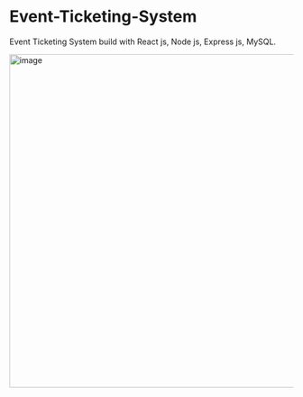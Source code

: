 # Event-Ticketing-System
Event Ticketing System build with React js, Node js, Express js, MySQL.

<img width="1251" height="591" alt="image" src="https://github.com/user-attachments/assets/02cb9947-3bdb-47a5-b9fb-0d8599daa2f6" />
